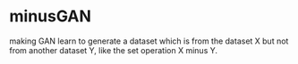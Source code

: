 # minusGAN
making GAN learn to generate a dataset which is from the dataset X but not from another dataset Y, like the set operation X minus Y.
